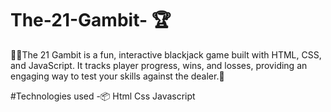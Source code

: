 # The-21-Gambit- 🏆
🤹🤹The 21 Gambit is a fun, interactive blackjack game built with HTML, CSS, and JavaScript. It tracks player progress, wins, and losses, providing an engaging way to test your skills against the dealer.🤹

#Technologies used -📦
Html
Css
Javascript

